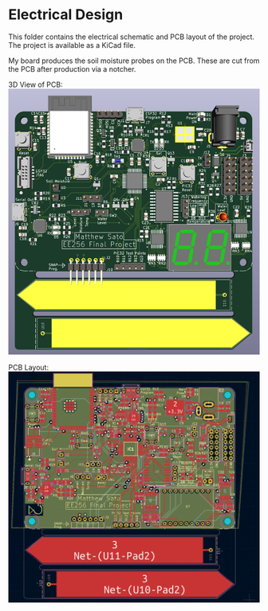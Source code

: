 # Electrical Design

This folder contains the electrical schematic and PCB layout of the project. The project is available as a KiCad file.

My board produces the soil moisture probes on the PCB. These are cut from the PCB after production via a notcher.

3D View of PCB:
![alt text](PCB_3D.png)

PCB Layout:
![alt text](PCB_Layout_and_Routed.png)